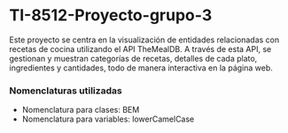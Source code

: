 # TI-8512-Proyecto-grupo-3
Este proyecto se centra en la visualización de entidades relacionadas con recetas de cocina utilizando el API TheMealDB. A través de esta API, se gestionan y muestran categorías de recetas, detalles de cada plato, ingredientes y cantidades, todo de manera interactiva en la página web.

### Nomenclaturas utilizadas
* Nomenclatura para clases: BEM
* Nomenclatura para variables: lowerCamelCase
